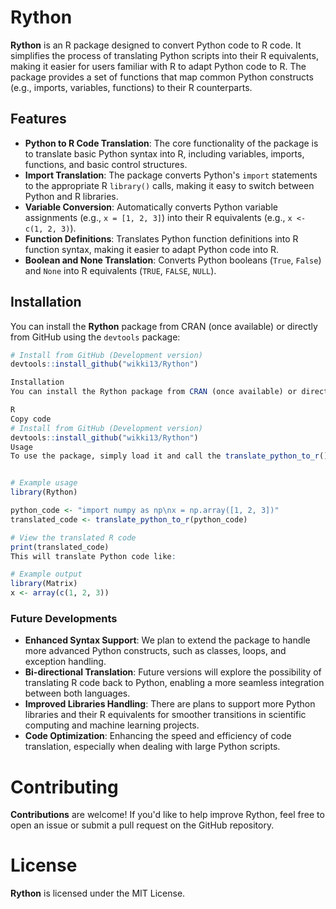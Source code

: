 # Rython

**Rython** is an R package designed to convert Python code to R code. It simplifies the process of translating Python scripts into their R equivalents, making it easier for users familiar with R to adapt Python code to R. The package provides a set of functions that map common Python constructs (e.g., imports, variables, functions) to their R counterparts.

## Features

- **Python to R Code Translation**: The core functionality of the package is to translate basic Python syntax into R, including variables, imports, functions, and basic control structures.
- **Import Translation**: The package converts Python's `import` statements to the appropriate R `library()` calls, making it easy to switch between Python and R libraries.
- **Variable Conversion**: Automatically converts Python variable assignments (e.g., `x = [1, 2, 3]`) into their R equivalents (e.g., `x <- c(1, 2, 3)`).
- **Function Definitions**: Translates Python function definitions into R function syntax, making it easier to adapt Python code into R.
- **Boolean and None Translation**: Converts Python booleans (`True`, `False`) and `None` into R equivalents (`TRUE`, `FALSE`, `NULL`).

## Installation

You can install the **Rython** package from CRAN (once available) or directly from GitHub using the `devtools` package:

```r
# Install from GitHub (Development version)
devtools::install_github("wikki13/Rython")

Installation
You can install the Rython package from CRAN (once available) or directly from GitHub using the devtools package:

R
Copy code
# Install from GitHub (Development version)
devtools::install_github("wikki13/Rython")
Usage
To use the package, simply load it and call the translate_python_to_r() function, passing the Python code you want to translate as a string.


# Example usage
library(Rython)

python_code <- "import numpy as np\nx = np.array([1, 2, 3])"
translated_code <- translate_python_to_r(python_code)

# View the translated R code
print(translated_code)
This will translate Python code like:

# Example output
library(Matrix)
x <- array(c(1, 2, 3))
```

### Future Developments
- **Enhanced Syntax Support**: We plan to extend the package to handle more advanced Python constructs, such as classes, loops, and exception handling.
- **Bi-directional Translation**: Future versions will explore the possibility of translating R code back to Python, enabling a more seamless integration between both languages.
- **Improved Libraries Handling**: There are plans to support more Python libraries and their R equivalents for smoother transitions in scientific computing and machine learning projects.
- **Code Optimization**: Enhancing the speed and efficiency of code translation, especially when dealing with large Python scripts.

# Contributing
**Contributions** are welcome! If you'd like to help improve Rython, feel free to open an issue or submit a pull request on the GitHub repository.

# License
**Rython** is licensed under the MIT License.
